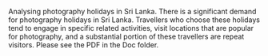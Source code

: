 Analysing photography holidays in Sri Lanka.
There is a significant demand for photography holidays in Sri Lanka. Travellers who choose these holidays tend to engage in specific related activities, visit locations that are popular for photography, and a substantial portion of these travellers are repeat visitors.
Please see the PDF in the Doc folder.

